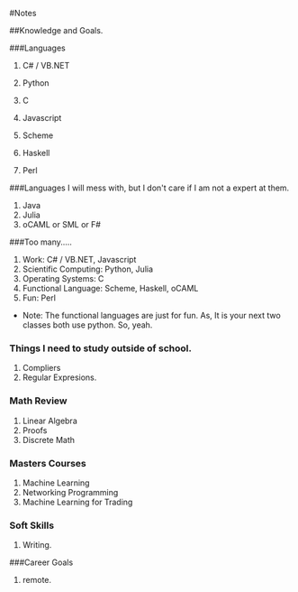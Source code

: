 #Notes

##Knowledge and Goals.

###Languages

1. C# / VB.NET
2. Python
3. C
4. Javascript
5. Scheme
6. Haskell


7. Perl

###Languages I will mess with, but I don't care if I am not a expert at them.
1. Java
2. Julia
3. oCAML or SML or F#

###Too many.....

1. Work: C# / VB.NET, Javascript
2. Scientific Computing: Python, Julia
3. Operating Systems: C
4. Functional Language: Scheme, Haskell, oCAML
5. Fun: Perl

- Note: The functional languages are just for fun. As, It is your next two classes both use python. So, yeah. 

### Things I need to study outside of school.

1. Compliers
2. Regular Expresions.

### Math Review

1. Linear Algebra
2. Proofs
3. Discrete Math

### Masters Courses

1. Machine Learning
2. Networking Programming
3. Machine Learning for Trading

### Soft Skills

1. Writing.

###Career Goals

1. remote.
